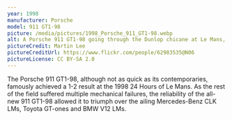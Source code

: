 ```yaml
---
year: 1998
manufacturer: Porsche
model: 911 GT1-98
picture: /media/pictures/1998_Porsche_911_GT1-98.webp
alt: A Porsche 911 GT1-98 going through the Dunlop chicane at Le Mans, with a Nissan R390 in the background.
pictureCredit: Martin Lee
pictureCreditUrl: https://www.flickr.com/people/62983535@N06
pictureLicense: CC BY-SA 2.0
---
```

The Porsche 911 GT1-98, although not as quick as its contemporaries, famously achieved a 1-2 result at the 1998 24 Hours of Le Mans. As the rest of the field suffered multiple mechanical failures, the reliability of the all-new 911 GT1-98 allowed it to triumph over the ailing Mercedes-Benz CLK LMs, Toyota GT-ones and BMW V12 LMs.

